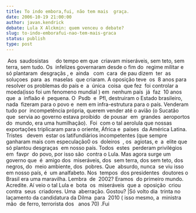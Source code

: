 ```yaml
---
title: To indo embora,fui, não tem mais  graça.
date: 2006-10-19 21:00:00
author: javan.kendrick
debate: Lula X Alckmin: quem venceu o debate?
slug: to-indo-emborafui-nao-tem-mais-graca
status: publish 
type: post
---
```


 Aos  saudosistas     do tempo em que  criavam miseráveis, sem teto, sem  terra, sem tudo. Os  infelizes governaram desde o fim do  regime militar e   só plantaram  desgraçãs , e  ainda   com  cara  de pau dizem  ter  as soluçoes  para  as  maselas  que criaram. A oposição teve  os  8 anos para  resolver os problemas do país e  a  única  coisa  que fez  foi controlar a moeda(isso foi um fenomeno mundial ) em  nenhum país  já  faz  10 anos que  a  inflaão é  pequena. O  Psdb  e  Pfl, destruiram o Estado brasileiro, nada  fizeram para o povo e  nem em infra-estrutura para o país. Venderam tudo por  incompetência própria, querem vender até o avião (o Sucatão  que  servia ao governo estava proibido  de pousar  em  grandes  aeroportos do  mundo, era uma humilhação).  Foi  com o tal aerolula que nossas  exportações triplicaram para o oriente, África e  países  da América Latina. Tristes   devem  estar os latifundiários incompetentes (que sempre ganharam mais com especulação0 os  doleiros  , os  agiotas, e  a  elite que só plantou desgraças  em nosso país. Todos  estes  perderam privilégios em  favpr  do povo, por isso são  contra o Lula. Mas agora surge um governo que  é  amigo dos  miseráveis, dos  sem terra, dos sem teto, dos  negros, do  meio ambiente, dos  pobres. Que  absurdo, nunca  se viu isso em nosso país, é  um analfabeto. Nos  tempos  dos presidentes  doutores o Brasil era uma maravilha. Lembra  de  2002? Eramos  do primeiro mundo. Acredite. Aí veio o tal Lula e  bota  os  miseráveis  que a  oposição  criou contra  seus  criadores. Uma  aberração. Gostou? |Só volto dia  trinta no laçamento da candidatura da Dilma  para  2010 ( isso mesmo, a  ministra mão  de ferro, terrorista dos   anos 70) .Fui
